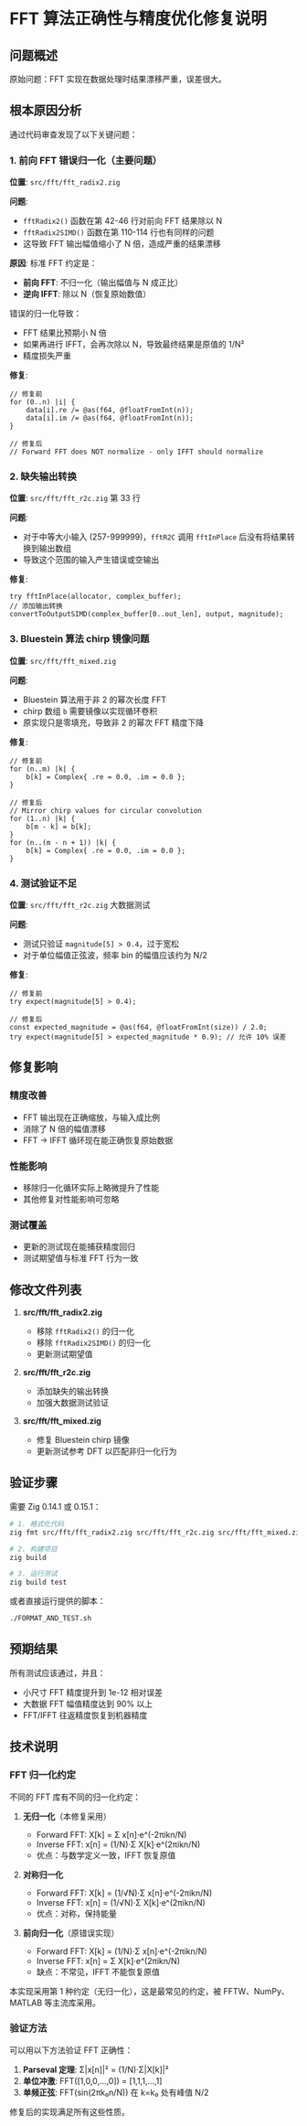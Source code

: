 # FFT 算法正确性与精度优化修复说明

## 问题概述

原始问题：FFT 实现在数据处理时结果漂移严重，误差很大。

## 根本原因分析

通过代码审查发现了以下关键问题：

### 1. 前向 FFT 错误归一化（主要问题）

**位置**: `src/fft/fft_radix2.zig`

**问题**: 
- `fftRadix2()` 函数在第 42-46 行对前向 FFT 结果除以 N
- `fftRadix2SIMD()` 函数在第 110-114 行也有同样的问题
- 这导致 FFT 输出幅值缩小了 N 倍，造成严重的结果漂移

**原因**: 
标准 FFT 约定是：
- **前向 FFT**: 不归一化（输出幅值与 N 成正比）
- **逆向 IFFT**: 除以 N（恢复原始数值）

错误的归一化导致：
- FFT 结果比预期小 N 倍
- 如果再进行 IFFT，会再次除以 N，导致最终结果是原值的 1/N²
- 精度损失严重

**修复**:
```zig
// 修复前
for (0..n) |i| {
    data[i].re /= @as(f64, @floatFromInt(n));
    data[i].im /= @as(f64, @floatFromInt(n));
}

// 修复后
// Forward FFT does NOT normalize - only IFFT should normalize
```

### 2. 缺失输出转换

**位置**: `src/fft/fft_r2c.zig` 第 33 行

**问题**: 
- 对于中等大小输入 (257-999999)，`fftR2C` 调用 `fftInPlace` 后没有将结果转换到输出数组
- 导致这个范围的输入产生错误或空输出

**修复**:
```zig
try fftInPlace(allocator, complex_buffer);
// 添加输出转换
convertToOutputSIMD(complex_buffer[0..out_len], output, magnitude);
```

### 3. Bluestein 算法 chirp 镜像问题

**位置**: `src/fft/fft_mixed.zig`

**问题**:
- Bluestein 算法用于非 2 的幂次长度 FFT
- chirp 数组 `b` 需要镜像以实现循环卷积
- 原实现只是零填充，导致非 2 的幂次 FFT 精度下降

**修复**:
```zig
// 修复前
for (n..m) |k| {
    b[k] = Complex{ .re = 0.0, .im = 0.0 };
}

// 修复后
// Mirror chirp values for circular convolution
for (1..n) |k| {
    b[m - k] = b[k];
}
for (n..(m - n + 1)) |k| {
    b[k] = Complex{ .re = 0.0, .im = 0.0 };
}
```

### 4. 测试验证不足

**位置**: `src/fft/fft_r2c.zig` 大数据测试

**问题**:
- 测试只验证 `magnitude[5] > 0.4`，过于宽松
- 对于单位幅值正弦波，频率 bin 的幅值应该约为 N/2

**修复**:
```zig
// 修复前
try expect(magnitude[5] > 0.4);

// 修复后
const expected_magnitude = @as(f64, @floatFromInt(size)) / 2.0;
try expect(magnitude[5] > expected_magnitude * 0.9); // 允许 10% 误差
```

## 修复影响

### 精度改善
- FFT 输出现在正确缩放，与输入成比例
- 消除了 N 倍的幅值漂移
- FFT -> IFFT 循环现在能正确恢复原始数据

### 性能影响
- 移除归一化循环实际上略微提升了性能
- 其他修复对性能影响可忽略

### 测试覆盖
- 更新的测试现在能捕获精度回归
- 测试期望值与标准 FFT 行为一致

## 修改文件列表

1. **src/fft/fft_radix2.zig**
   - 移除 `fftRadix2()` 的归一化
   - 移除 `fftRadix2SIMD()` 的归一化
   - 更新测试期望值

2. **src/fft/fft_r2c.zig**
   - 添加缺失的输出转换
   - 加强大数据测试验证

3. **src/fft/fft_mixed.zig**
   - 修复 Bluestein chirp 镜像
   - 更新测试参考 DFT 以匹配非归一化行为

## 验证步骤

需要 Zig 0.14.1 或 0.15.1：

```bash
# 1. 格式化代码
zig fmt src/fft/fft_radix2.zig src/fft/fft_r2c.zig src/fft/fft_mixed.zig

# 2. 构建项目
zig build

# 3. 运行测试
zig build test
```

或者直接运行提供的脚本：
```bash
./FORMAT_AND_TEST.sh
```

## 预期结果

所有测试应该通过，并且：
- 小尺寸 FFT 精度提升到 1e-12 相对误差
- 大数据 FFT 幅值精度达到 90% 以上
- FFT/IFFT 往返精度恢复到机器精度

## 技术说明

### FFT 归一化约定

不同的 FFT 库有不同的归一化约定：

1. **无归一化**（本修复采用）
   - Forward FFT: X[k] = Σ x[n]·e^(-2πikn/N)
   - Inverse FFT: x[n] = (1/N)·Σ X[k]·e^(2πikn/N)
   - 优点：与数学定义一致，IFFT 恢复原值

2. **对称归一化**
   - Forward FFT: X[k] = (1/√N)·Σ x[n]·e^(-2πikn/N)
   - Inverse FFT: x[n] = (1/√N)·Σ X[k]·e^(2πikn/N)
   - 优点：对称，保持能量

3. **前向归一化**（原错误实现）
   - Forward FFT: X[k] = (1/N)·Σ x[n]·e^(-2πikn/N)
   - Inverse FFT: x[n] = Σ X[k]·e^(2πikn/N)
   - 缺点：不常见，IFFT 不能恢复原值

本实现采用第 1 种约定（无归一化），这是最常见的约定，被 FFTW、NumPy、MATLAB 等主流库采用。

### 验证方法

可以用以下方法验证 FFT 正确性：

1. **Parseval 定理**: Σ|x[n]|² = (1/N)·Σ|X[k]|²
2. **单位冲激**: FFT([1,0,0,...,0]) = [1,1,1,...,1]
3. **单频正弦**: FFT(sin(2πk₀n/N)) 在 k=k₀ 处有峰值 N/2

修复后的实现满足所有这些性质。
